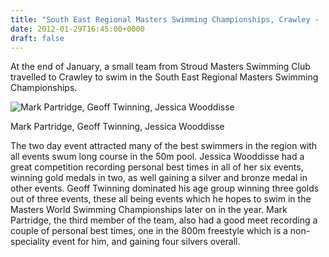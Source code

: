 ```yaml
---
title: "South East Regional Masters Swimming Championships, Crawley -  January 2012"
date: 2012-01-29T16:45:00+0000
draft: false
---
```

At the end of January, a small team from Stroud Masters Swimming Club travelled to Crawley to swim in the South East Regional Masters Swimming Championships.

![Mark Partridge, Geoff Twinning, Jessica Wooddisse](/images/2015/01/seregionalcrawley2012.jpg)

 Mark Partridge, Geoff Twinning, Jessica Wooddisse

The two day event attracted many of the best swimmers in the region with all events swum long course in the 50m pool. Jessica Wooddisse had a great competition recording personal best times in all of her six events, winning gold medals in two, as well gaining a silver and bronze medal in other events. Geoff Twinning dominated his age group winning three golds out of three events, these all being events which he hopes to swim in the Masters World Swimming Championships later on in the year. Mark Partridge, the third member of the team, also had a good meet recording a couple of personal best times, one in the 800m freestyle which is a non-speciality event for him, and gaining four silvers overall.

